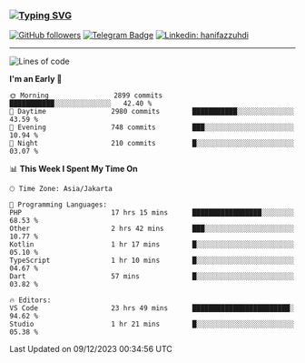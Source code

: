 ### [![Typing SVG](https://readme-typing-svg.herokuapp.com?font=lato&size=22&lines=Hi+There+👋)](https://git.io/typing-svg) 

[![GitHub followers](https://img.shields.io/github/followers/hanifazzuhdi?label=Follow&style=social)](https://github.com/hanifazzuhdi/?tab=follow) 
[![Telegram Badge](https://img.shields.io/badge/-hanif0198-blue?style=social&logo=telegram&link=https://www.t.me/hanif0198/)](https://www.t.me/hanif0198/) 
[![Linkedin: hanifazzuhdi](https://img.shields.io/badge/-hanifazzuhdi-blue?style=flat-square&logo=Linkedin&logoColor=white&link=https://www.linkedin.com/in/hanif-az-zuhdi-69688019b/)](https://www.linkedin.com/in/hanif-az-zuhdi-69688019b/) 

<hr/>

<!--START_SECTION:waka-->
![Lines of code](https://img.shields.io/badge/From%20Hello%20World%20I%27ve%20Written-40.9%20million%20lines%20of%20code-blue)

**I'm an Early 🐤** 

```text
🌞 Morning                2899 commits        ███████████░░░░░░░░░░░░░░   42.40 % 
🌆 Daytime                2980 commits        ███████████░░░░░░░░░░░░░░   43.59 % 
🌃 Evening                748 commits         ███░░░░░░░░░░░░░░░░░░░░░░   10.94 % 
🌙 Night                  210 commits         █░░░░░░░░░░░░░░░░░░░░░░░░   03.07 % 
```


📊 **This Week I Spent My Time On** 

```text
🕑︎ Time Zone: Asia/Jakarta

💬 Programming Languages: 
PHP                      17 hrs 15 mins      █████████████████░░░░░░░░   68.53 % 
Other                    2 hrs 42 mins       ███░░░░░░░░░░░░░░░░░░░░░░   10.77 % 
Kotlin                   1 hr 17 mins        █░░░░░░░░░░░░░░░░░░░░░░░░   05.10 % 
TypeScript               1 hr 10 mins        █░░░░░░░░░░░░░░░░░░░░░░░░   04.67 % 
Dart                     57 mins             █░░░░░░░░░░░░░░░░░░░░░░░░   03.82 % 

🔥 Editors: 
VS Code                  23 hrs 49 mins      ████████████████████████░   94.62 % 
Studio                   1 hr 21 mins        █░░░░░░░░░░░░░░░░░░░░░░░░   05.38 % 
```


 Last Updated on 09/12/2023 00:34:56 UTC
<!--END_SECTION:waka-->
